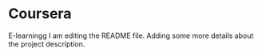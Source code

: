 # Coursera
E-learningg
I am editing the README file. Adding some more details about the project description.
